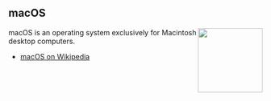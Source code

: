 ## macOS
<img src="https://raw.githubusercontent.com/wiki/OpenUserJS/OpenUserJS.org/images/macos_icon.png" width="128" height="128" align="right">

macOS is an operating system exclusively for Macintosh desktop computers.

* [macOS on Wikipedia][wikipediaMacOS]

[githubFavicon]: https://assets-cdn.github.com/favicon.ico
[oujsFavicon]: https://raw.githubusercontent.com/OpenUserJs/OpenUserJS.org/master/public/images/favicon16.png
[wikipediaMacOS]: https://www.wikipedia.org/wiki/MacOS

